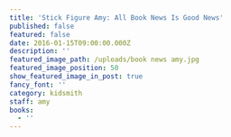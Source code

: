```yaml
---
title: 'Stick Figure Amy: All Book News Is Good News'
published: false
featured: false
date: 2016-01-15T09:00:00.000Z
description: ''
featured_image_path: /uploads/book news amy.jpg
featured_image_position: 50
show_featured_image_in_post: true
fancy_font: ''
category: kidsmith
staff: amy
books:
  - ''
---
```



